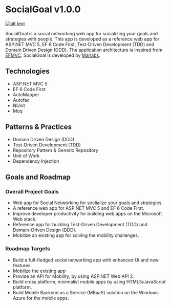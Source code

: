 SocialGoal v1.0.0
================
[![alt text](http://www.marlabs.com/sites/default/files/logo.png "Marlabs")](https://www.marlabs.com)

SocialGoal is a social networking web app for socializing your goals and strategies with people. This app is developed as a reference web app for ASP.NET MVC 5, EF 6 Code First, Test-Driven Development (TDD) and Domain Driven Design (DDD). The application architecture is inspired from [EFMVC](http://efmvc.codeplex.com/). SocialGoal is developed by [Marlabs](https://www.marlabs.com).


Technologies
------------
* ASP.NET MVC 5
* EF 6 Code First 
* AutoMapper
* Autofac
* NUnit
* Moq

Patterns & Practices
---------------------
* Domain Driven Design (DDD)
* Test-Driven Development (TDD)
* Repository Pattern & Generic Repository
* Unit of Work 
* Dependency Injection

Goals and Roadmap
-----------------

### Overall Project Goals

* Web app for Social Networking for soclialize your goals and strategies.
* A reference web app for ASP.NET MVC 5 and EF 6 Code First.
* Improve developer productivity for building web apps on the Microsoft Web stack.
* Reference app for building Test-Driven Development (TDD) and Domain-Driven Design (DDD).
* Mobilize an existing app for solving the mobility challenges.

### Roadmap Targets

* Build a full-fledged social networking app with enhanced UI and new features.
* Mobilize the existing app
 * Provide an API for Mobility, by using ASP.NET Web API 2.  
 * Build cross platform, minimalist mobile apps by using HTML5/JavaScript platform.
 * Build Mobile Backend as a Service (MBaaS) solution on the Windows Azure for the mobile apps. 



 

